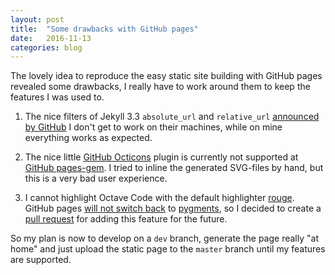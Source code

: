 ```yaml
---
layout: post
title:  "Some drawbacks with GitHub pages"
date:   2016-11-13
categories: blog
---
```


The lovely idea to reproduce the easy static site building with GitHub pages
revealed some drawbacks, I really have to work around them to keep the
features I was used to.

1. The nice filters of Jekyll 3.3 `absolute_url` and `relative_url`
   [announced by GitHub][1] I don't get to work on their machines,
   while on mine everything works as expected.

[1]: https://github.com/blog/2277-what-s-new-in-github-pages-with-jekyll-3-3

2. The nice little [GitHub Octicons][2] plugin is currently not supported
   at [GitHub pages-gem][3]. I tried to inline the generated SVG-files
   by hand, but this is a very bad user experience.

[2]: https://octicons.github.com/
[3]: https://github.com/github/pages-gem

3. I cannot highlight Octave Code with the default highlighter [rouge][4].
   GitHub pages [will not switch back][5] to [pygments][6], so I decided to
   create a [pull request][7] for adding this feature for the future.

[4]: https://github.com/jneen/rouge
[5]: https://help.github.com/articles/using-syntax-highlighting-on-github-pages/
[6]: http://pygments.org/
[7]: https://github.com/jneen/rouge/pull/568

So my plan is now to develop on a `dev` branch, generate the page really
"at home" and just upload the static page to the `master` branch until
my features are supported.
